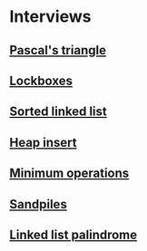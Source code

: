 # Interviews

## [Pascal's triangle](0x00-pascal_triangle/README.md)

## [Lockboxes](0x00-lockboxes/README.md)

## [Sorted linked list](0x01-insert_in_sorted_linked_list/README.md)

## [Heap insert](0x02-heap_insert/README.md)

## [Minimum operations](0x03-minimum_operations/README.md)

## [Sandpiles](0x04-sandpiles/README.md)

## [Linked list palindrome](0x05-linked_list_palindrome/README.md)
